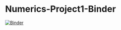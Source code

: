 # Numerics-Project1-Binder
[![Binder](https://mybinder.org/badge_logo.svg)](https://mybinder.org/v2/gh/jmox0351/Numerics-Project1-Binder/master)
